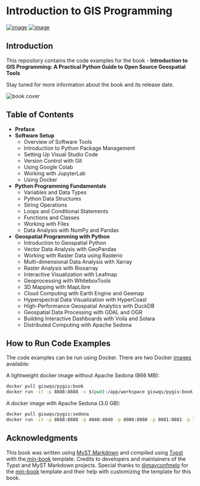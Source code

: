 # Introduction to GIS Programming

[![image](https://mybinder.org/badge_logo.svg)](https://mybinder.org/v2/gh/giswqs/intro-gispro/HEAD)
[![image](https://colab.research.google.com/assets/colab-badge.svg)](https://colab.research.google.com/github/giswqs/intro-gispro/blob/main)

## Introduction

This repository contains the code examples for the book - **Introduction to GIS Programming: A Practical Python Guide to Open Source Geospatial Tools**

Stay tuned for more information about the book and its release date.

![book cover](https://assets.gishub.org/images/gispro-book-cover.png)

## Table of Contents

- **Preface**
- **Software Setup**
  - Overview of Software Tools
  - Introduction to Python Package Management
  - Setting Up Visual Studio Code
  - Version Control with Git
  - Using Google Colab
  - Working with JupyterLab
  - Using Docker
- **Python Programming Fundamentals**
  - Variables and Data Types
  - Python Data Structures
  - String Operations
  - Loops and Conditional Statements
  - Functions and Classes
  - Working with Files
  - Data Analysis with NumPy and Pandas
- **Geospatial Programming with Python**
  - Introduction to Geospatial Python
  - Vector Data Analysis with GeoPandas
  - Working with Raster Data using Rasterio
  - Multi-dimensional Data Analysis with Xarray
  - Raster Analysis with Rioxarray
  - Interactive Visualization with Leafmap
  - Geoprocessing with WhiteboxTools
  - 3D Mapping with MapLibre
  - Cloud Computing with Earth Engine and Geemap
  - Hyperspectral Data Visualization with HyperCoast
  - High-Performance Geospatial Analytics with DuckDB
  - Geospatial Data Processing with GDAL and OGR
  - Building Interactive Dashboards with Voila and Solara
  - Distributed Computing with Apache Sedona

## How to Run Code Examples

The code examples can be run using Docker. There are two Docker [images](https://hub.docker.com/r/giswqs/pygis/tags) available:

A lightweight docker image without Apache Sedona (866 MB):

```bash
docker pull giswqs/pygis:book
docker run -it -p 8888:8888 -v $(pwd):/app/workspace giswqs/pygis:book
```

A docker image with Apache Sedona (3.0 GB):

```bash
docker pull giswqs/pygis:sedona
docker run -it -p 8888:8888 -p 4040:4040 -p 8080:8080 -p 8081:8081 -p 7077:7077 -p 8085:8085 -v $(pwd):/app/workspace giswqs/pygis:sedona
```

## Acknowledgments

This book was written using [MyST Markdown](https://mystmd.org) and compiled using [Typst](https://github.com/typst/typst) with the[ min-book](https://github.com/mayconfmelo/min-book) template. Credits to developers and maintainers of the Typst and MyST Markdown projects. Special thanks to [@mayconfmelo](https://github.com/mayconfmelo) for the [min-book](https://github.com/mayconfmelo/min-book) template and their help with customizing the template for this book.
